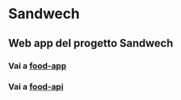# Sandwech
## Web app del progetto Sandwech
### Vai a <a href="https://github.com/alessiomodonesi/food-app">food-app</a>
### Vai a <a href="https://github.com/alessiomodonesi/food-api">food-api</a>
